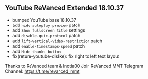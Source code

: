 ## YouTube ReVanced Extended 18.10.37
- bumped YouTube base 18.10.37
- add `hide-autoplay-preview` patch
- add `Show fullscreen title` settings
- add `disable-quic-protocol` patch
- add `lift-vertical-video-restriction` patch
- add `enable-timestamps-speed` patch
- add `Hide thanks button`
- fix(return-youtube-dislike): fix right to left text layout


Thanks to ReVanced team & Inotia00
Join ReVanced MMT Telegram Channel: https://t.me/revanced_mmt
